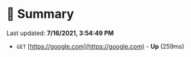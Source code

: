 # 📖 Summary
Last updated: **7/16/2021, 3:54:49 PM**

- `GET` [https://google.com](https://google.com) - **Up** (259ms)
